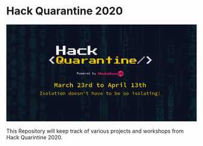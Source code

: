 # Hack Quarantine 2020

<img src="Repository Images/Hack Quarantine Banner.png">

  This Repository will keep track of various projects and workshops from Hack Quarintine 2020. 

